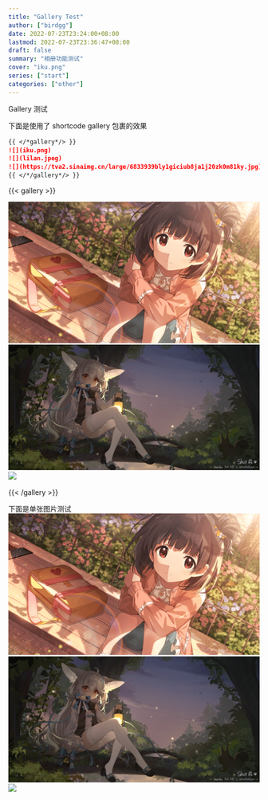 ```yaml
---
title: "Gallery Test"
author: ["birdgg"]
date: 2022-07-23T23:24:00+08:00
lastmod: 2022-07-23T23:36:47+08:00
draft: false
summary: "相册功能测试"
cover: "iku.png"
series: ["start"]
categories: ["other"]
---
```


Gallery 测试

下面是使用了 shortcode gallery 包裹的效果

```markdown
{{ </*gallery*/> }}
![](iku.png)
![](lilan.jpeg)
![](https://tva2.sinaimg.cn/large/6833939bly1giciub8ja1j20zk0m81ky.jpg)
{{ </*/gallery*/> }}
```

{{< gallery >}}

![](iku.png)
![](lilan.jpeg)
![](https://tva2.sinaimg.cn/large/6833939bly1giciub8ja1j20zk0m81ky.jpg)

{{< /gallery >}}

下面是单张图片测试
![](iku.png)
![](lilan.jpeg)
![](https://tva2.sinaimg.cn/large/6833939bly1giciub8ja1j20zk0m81ky.jpg)
